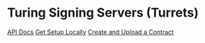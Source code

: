 # Turing Signing Servers (Turrets)

[API Docs](https://www.notion.so/tyvdh/Turing-Signing-Servers-661f3ff0de5143c1bd3c6fb52ae88dae)
[Get Setup Locally](https://youtu.be/StYbvqQnyuc)
[Create and Upload a Contract](https://youtu.be/n_XQV53YkyA)
